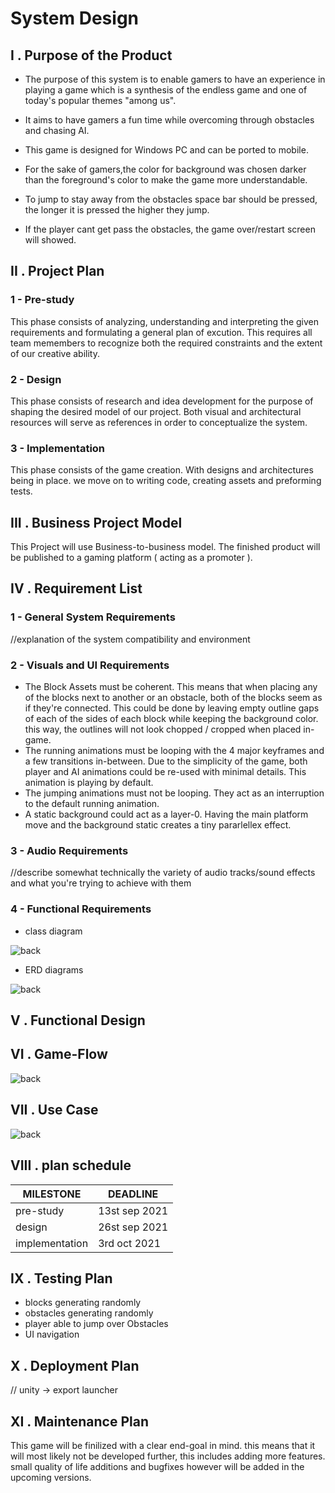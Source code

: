 # System Design

## I . Purpose of the Product

- The purpose of this system is to enable gamers to have an experience in playing a game which is a synthesis of the endless game and one of today's popular themes "among us".

- It aims to have gamers a fun time while overcoming through obstacles and chasing AI.

- This game is designed for Windows PC and can be ported to mobile.

- For the sake of gamers,the color for background was chosen darker than the foreground's color to make the game more understandable.  

- To jump to stay away from the obstacles space bar should be pressed, the longer it is pressed the higher they jump.

- If the player cant get pass the obstacles, the game over/restart screen will showed.

## II . Project Plan
### 1 - Pre-study
This phase consists of analyzing, understanding and interpreting the given requirements and formulating a general plan of excution. This requires all team memembers to recognize both the required
constraints and the extent of our creative ability.
### 2 - Design
This phase consists of research and idea development for the purpose of shaping the desired model of our project. Both visual and architectural resources will serve as references in order to conceptualize the system.
### 3 - Implementation
This phase consists of the game creation. With designs and architectures being in place. we move on to writing code, creating assets and preforming tests.

## III . Business Project Model
This Project will use Business-to-business model. The finished product will be published to a gaming platform ( acting as a promoter ).


## IV . Requirement List

### 1 - General System Requirements
//explanation of the system compatibility and environment

### 2 - Visuals and UI Requirements
- The Block Assets must be coherent. This means that when placing any of the blocks next to another or an obstacle, both of the blocks seem as if they're connected. This could be done by leaving
empty outline gaps of each of the sides of each block while keeping the background color. this way, the outlines will not look chopped / cropped when placed in-game.
- The running animations must be looping with the 4 major keyframes and a few transitions in-between. Due to the simplicity of the game, both player and AI animations could be re-used with minimal details.
This animation is playing by default.
- The jumping animations must not be looping. They act as an interruption to the default running animation.
- A static background could act as a layer-0. Having the main platform move and the background static creates a tiny pararlellex effect.

### 3 - Audio Requirements
//describe somewhat technically the variety of audio tracks/sound effects and what
you're trying to achieve with them

### 4 - Functional Requirements

- class diagram

![back](/Documents/diagrams/ClassDiagram.png)

- ERD diagrams

![back](/Documents/diagrams/AmogusERD.png)
## V . Functional Design

## VI . Game-Flow
![back](/Documents/diagrams/GameFlowDiagram.png)

## VII . Use Case
![back](/Documents/diagrams/UIUseCaseDiagram.jpg)

## VIII . plan schedule
| MILESTONE     | DEADLINE |
| ----------- | ----------- |
| pre-study      | 13st sep 2021 |
| design   | 26st sep 2021 |
| implementation | 3rd oct 2021 |

## IX . Testing Plan
- blocks generating randomly
- obstacles generating randomly
- player able to jump over Obstacles
- UI navigation


## X . Deployment Plan
// unity -> export launcher

## XI . Maintenance Plan
This game will be finilized with a clear end-goal in mind. this means that it will most likely not be developed further, this includes adding more features.
small quality of life additions and bugfixes however will be added in the upcoming versions.
